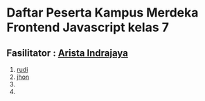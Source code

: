 # Daftar Peserta Kampus Merdeka Frontend Javascript kelas 7

## Fasilitator : [Arista Indrajaya](https://github.com/aindrajaya)

1. [rudi](https://github.com/rudi)
2. [jhon](https://github.com/jhonmicc)
3.
4.
